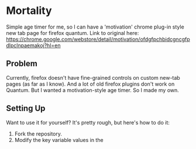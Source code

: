 # Mortality
Simple age timer for me, so I can have a 'motivation' chrome plug-in style new tab page for firefox quantum.
Link to original here: https://chrome.google.com/webstore/detail/motivation/ofdgfpchbidcgncgfpdlpclnpaemakoj?hl=en

## Problem
Currently, firefox doesn't have fine-grained controls on custom new-tab pages (as far as I know).
And a lot of old firefox plugins don't work on Quantum.
But I wanted a motivation-style age timer. So I made my own.

## Setting Up
Want to use it for yourself? It's pretty rough, but here's how to do it:
1) Fork the repository.
2) Modify the key variable values in the <script> section of index.html
3) In Firefox Quantum, go to 'about:preferences' (or click on options to be brought there) and:
    -  Select 'Show your home page' under the 'when firefox starts' item.
    -  In homepage, paste wherever you're hosting the app. For me, I'm using Github pages, so it's "mattfan.me/mortality"

## Issues
- Only shows on start-up. As far as I know, this is a limitation with Firefox Quantum, which I can't fix. Will update when this changes.
- Still has source URL in search/nav bar on load. Again, I think this is a limitation with Firefox Quantum, will fix when able.
